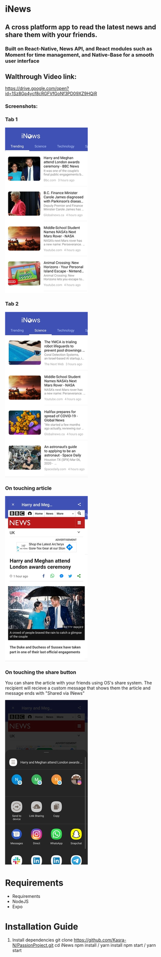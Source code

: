 # iNews

## A cross platform app to read the latest news and share them with your friends.
### Built on React-Native, News API, and React modules such as Moment for time management, and Native-Base for a smooth user interface

## Walthrough Video link:
https://drive.google.com/open?id=1Sz8Gp4ycf8cRGFVfGoNf3PD09XZ9HQiR

### Screenshots:

### Tab 1
![img](Images/1.jpg)

### Tab 2
![img](Images/2.jpg)

### On touching article
![img](Images/3.jpg)

### On touching the share button
You can share the article with your friends using OS's share system. The recipient will recieve a custom message that shows them the article and message ends with "Shared via INews"

![img](Images/4.jpg)

# Requirements
* Requirements
* NodeJS
* Expo

# Installation Guide

1. Install dependencies
git clone https://github.com/Kasra-N/PassionProject.git
cd iNews
npm install / yarn install
npm start / yarn start

